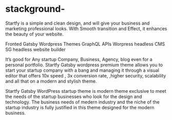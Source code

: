 # stackground-

Startfy is a simple and clean design, and will give your business and marketing professional looks. 
With Smooth transition and Effect, it enhances the beauty of your website. 

Fronted Gatsby Wordpress Themes
GraphQL APIs
Worpress headless CMS
SG headless website builder

It’s good for Any startup Company, Business, Agency, blog even for a personal portfolio. 
Startfy Gatsby wordpress premium theme allows you to start your startup company with a bang and managing it through a visual editor that offers 10x speed , 3x conversion rate, ,higher security, scalability and all that on a modern and stylish theme. 

Startfy Gatsby WordPress startup theme is modern theme exclusive to meet the needs of the startup businesses who look for the design and technology. The business needs of medern industry and the niche of the startup industry is fully justified in this theme designed for the modern business.
